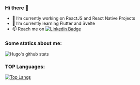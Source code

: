 ### Hi there :metal:

- 🔭 I’m currently working on ReactJS and React Native Projects
- 🌱 I’m currently learning Flutter and Svelte
- 📫 Reach me on [![Linkedin Badge](https://img.shields.io/badge/-LinkedIn-blue?style=flat-square&logo=Linkedin&logoColor=white&link=https://www.linkedin.com/in/hugodemoraes/)](https://www.linkedin.com/in/hugodemoraes/)

### Some statics about me:
![Hugo's github stats](https://github-readme-stats.vercel.app/api?username=hugodemoraes&count_private=true&show_icons=true&theme=dracula&hide=stars,issues)

### TOP Languages:
[![Top Langs](https://github-readme-stats.vercel.app/api/top-langs/?username=hugodemoraes&theme=dracula&hide=java)](https://github.com/anuraghazra/github-readme-stats)
